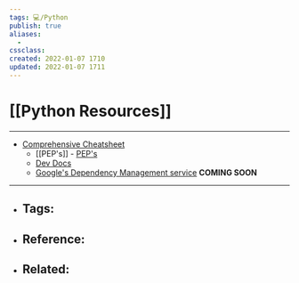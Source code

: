 ```yaml
---
tags: 💻️/Python 
publish: true
aliases:
  - 
cssclass: 
created: 2022-01-07 1710
updated: 2022-01-07 1711
---
```


# [[Python Resources]]

---

- [Comprehensive Cheatsheet](https://github.com/gto76/python-cheatsheet)
	- [[PEP's]] - [PEP's](https://www.python.org/dev/peps/)
	- [Dev Docs](https://devdocs.io/python~3.9/)
	- [Google's Dependency Management service](https://deps.dev/) **COMING SOON**

---

- Tags: 
	- 
- Reference:
	- 
- Related:
	- 
